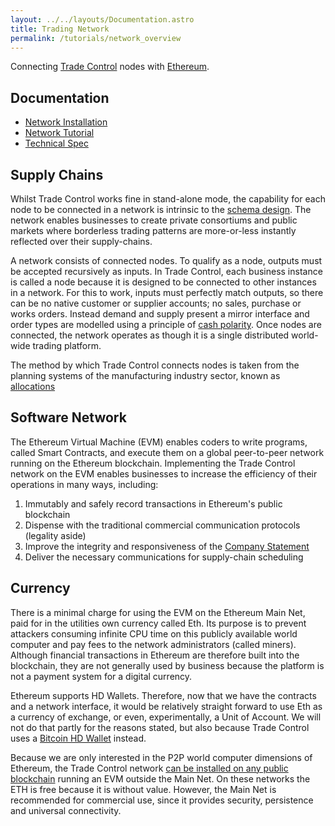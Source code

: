 ```yaml
---
layout: ../../layouts/Documentation.astro
title: Trading Network
permalink: /tutorials/network_overview
---
```


Connecting [Trade Control](https://github.com/tradecontrol/sqlnode) nodes with [Ethereum](https://eth.wiki).

## Documentation

- [Network Installation](/tutorials/installing-network)
- [Network Tutorial](/tutorials/network)
- [Technical Spec](https://github.com/tradecontrol/network/blob/master/docs/tc_network_spec.md)
 
## Supply Chains

Whilst Trade Control works fine in stand-alone mode, the capability for each node to be connected in a network is intrinsic to the [schema design](https://github.com/tradecontrol/sqlnode). The network enables businesses to create private consortiums and public markets where borderless trading patterns are more-or-less instantly reflected over their supply-chains.

A network consists of connected nodes. To qualify as a node, outputs must be accepted recursively as inputs. In Trade Control, each business instance is called a node because it is designed to be connected to other instances in a network. For this to work, inputs must perfectly match outputs, so there can be no native customer or supplier accounts; no sales, purchase or works orders. Instead demand and supply present a mirror interface and order types are modelled using a principle of [cash polarity](/tutorials/cash-codes#cash-polarity).  Once nodes are connected, the network operates as though it is a single distributed world-wide trading platform.

The method by which Trade Control connects nodes is taken from the planning systems of the manufacturing industry sector, known as [allocations](/tutorials/network#finally)

## Software Network

The Ethereum Virtual Machine (EVM) enables coders to write programs, called Smart Contracts, and execute them on a global peer-to-peer network running on the Ethereum blockchain. Implementing the Trade Control network on the EVM enables businesses to increase the efficiency of their operations in many ways, including:

1. Immutably and safely record transactions in Ethereum's public blockchain
2. Dispense with the traditional commercial communication protocols (legality aside)
3. Improve the integrity and responsiveness of the [Company Statement](/tutorials/manufacturing#company-statement)
3. Deliver the necessary communications for supply-chain scheduling

## Currency

There is a minimal charge for using the EVM on the Ethereum Main Net, paid for in the utilities own currency called Eth. Its purpose is to prevent attackers consuming infinite CPU time on this publicly available world computer and pay fees to the network administrators (called miners). Although financial transactions in Ethereum are therefore built into the blockchain, they are not generally used by business because the platform is not a payment system for a digital currency. 

Ethereum supports HD Wallets. Therefore, now that we have the contracts and a network interface, it would be relatively straight forward to use Eth as a currency of exchange, or even, experimentally, a Unit of Account. We will not do that partly for the reasons stated, but also because Trade Control uses a [Bitcoin HD Wallet](/tutorials/bitcoin) instead.

Because we are only interested in the P2P world computer dimensions of Ethereum, the Trade Control network [can be installed on any public blockchain](/tutorials/installing-network#public-network) running an EVM outside the Main Net.  On these networks the ETH is free because it is without value. However, the Main Net is recommended for commercial use, since it provides security, persistence and universal connectivity.


